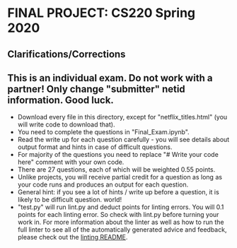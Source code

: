 # FINAL PROJECT: CS220 Spring 2020

## Clarifications/Corrections

## This is an individual exam. Do not work with a partner! Only change "submitter" netid information. Good luck.

* Download every file in this directory, except for "netflix_titles.html" (you will write code to download that).
* You need to complete the questions in "Final_Exam.ipynb".
* Read the write up for each question carefully - you will see details about output format and hints in case of difficult questions.
* For majority of the questions you need to replace "# Write your code here" comment with your own code.
* There are 27 questions, each of which will be weighted 0.55 points.
* Unlike projects, you will receive partial credit for a question as long as your code runs and produces an output for each question.
* General hint: if you see a lot of hints / write up before a question, it is likely to be difficult question.
world!
* "test.py" will run lint.py and deduct points for linting errors. You will 0.1 points for each linting error. So check with lint.py before turning your work in. For more information about the linter as well as how to run the full linter to see all of the automatically generated advice and feedback, please check out the [linting README](../../linter).
